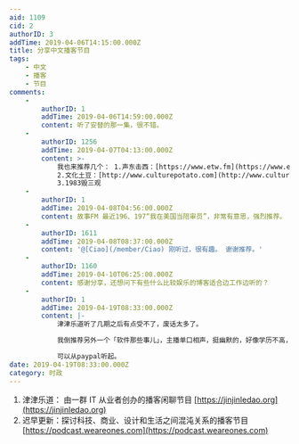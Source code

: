 ```yaml
---
aid: 1109
cid: 2
authorID: 3
addTime: 2019-04-06T14:15:00.000Z
title: 分享中文播客节目
tags:
    - 中文
    - 播客
    - 节目
comments:
    -
        authorID: 1
        addTime: 2019-04-06T14:59:00.000Z
        content: 听了安替的那一集，很不错。
    -
        authorID: 1256
        addTime: 2019-04-07T04:13:00.000Z
        content: >-
            我也来推荐几个： 1.声东击西：[https://www.etw.fm](https://www.etw.fm)
            2.文化土豆：[http://www.culturepotato.com](http://www.culturepotato.com)
            3.1983毁三观
    -
        authorID: 1
        addTime: 2019-04-08T04:56:00.000Z
        content: 故事FM 最近196、197“我在美国当陪审员”，非常有意思，强烈推荐。
    -
        authorID: 1611
        addTime: 2019-04-08T08:37:00.000Z
        content: '@[Ciao](/member/Ciao) 刚听过，很有趣。 谢谢推荐。'
    -
        authorID: 1160
        addTime: 2019-04-10T06:25:00.000Z
        content: 感谢分享，还想问下有些什么比较娱乐的博客适合边工作边听的？
    -
        authorID: 1
        addTime: 2019-04-19T08:33:00.000Z
        content: |-
            津津乐道听了几期之后有点受不了，废话太多了。

            我倒推荐另外一个「软件那些事儿」，主播单口相声，挺幽默的，好像学历不高，但自学能力很强，是个老牌程序员。

            可以从paypal听起。
date: 2019-04-19T08:33:00.000Z
category: 时政
---
```


1.  津津乐道： 由一群 IT 从业者创办的播客闲聊节目 [https://jinjinledao.org](https://jinjinledao.org)
2.  迟早更新：探讨科技、商业、设计和生活之间混沌关系的播客节目 [https://podcast.weareones.com](https://podcast.weareones.com)
